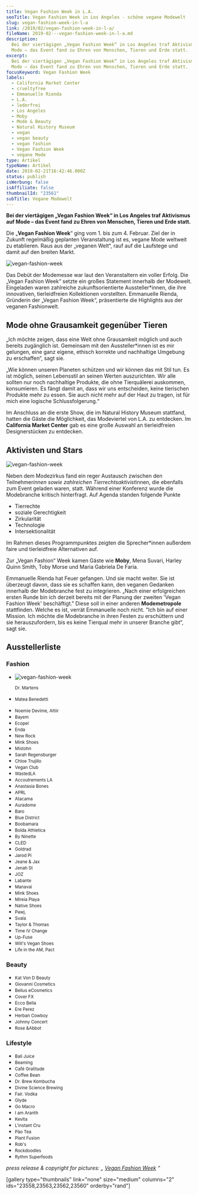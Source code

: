 ```yaml
---
title: Vegan Fashion Week in L.A.
seoTitle: Vegan Fashion Week in Los Angeles - schöne vegane Modewelt
slug: vegan-fashion-week-in-l-a
link: /2019/02/vegan-fashion-week-in-l-a/
fileName: 2019-02---vegan-fashion-week-in-l-a.md
description:
  Bei der viertägigen „Vegan Fashion Week“ in Los Angeles traf Aktivismus auf
  Mode – das Event fand zu Ehren von Menschen, Tieren und Erde statt.
excerpt:
  Bei der viertägigen „Vegan Fashion Week“ in Los Angeles traf Aktivismus auf
  Mode – das Event fand zu Ehren von Menschen, Tieren und Erde statt.
focusKeyword: Vegan Fashion Week
labels:
  - California Market Center
  - crueltyfree
  - Emmanuelle Rienda
  - L.A.
  - lederfrei
  - Los Angeles
  - Moby
  - Mode & Beauty
  - Natural History Museum
  - vegan
  - vegan beauty
  - vegan fashion
  - Vegan Fashion Week
  - vegane Mode
type: Artikel
typeName: Artikel
date: 2019-02-21T16:42:46.000Z
status: publish
isWerbung: false
isAffiliate: false
thumbnailId: "23561"
subTitle: Vegane Modewelt
---
```


<strong>Bei der viertägigen „Vegan Fashion Week“ in Los Angeles traf Aktivismus
auf Mode – das Event fand zu Ehren von Menschen, Tieren und Erde statt.
</strong>

Die „<strong>Vegan Fashion Week</strong>“ ging vom 1. bis zum 4. Februar. Ziel
der in Zukunft regelmäßig geplanten Veranstaltung ist es, vegane Mode weltweit
zu etablieren. Raus aus der „veganen Welt“, rauf auf die Laufstege und damit auf
den breiten Markt.

![vegan-fashion-week](http://cardamonchai.com/wp-content/uploads/2019/02/vegan-fashion-week-2019-01-400x267.jpg "Copyright: Vegan Fashion Week")

Das Debüt der Modemesse war laut den Veranstaltern ein voller Erfolg. Die „Vegan
Fashion Week“ setzte ein großes Statement innerhalb der Modewelt. Eingeladen
waren zahlreiche zukunftsorientierte Aussteller\*innen, die ihre innovativen,
tierleidfreien Kollektionen vorstellten. Emmanuelle Rienda, Gründerin der „Vegan
Fashion Week“, präsentierte die Highlights aus der veganen Fashionwelt.

## Mode ohne Grausamkeit gegenüber Tieren

„Ich möchte zeigen, dass eine Welt ohne Grausamkeit möglich und auch bereits
zugänglich ist. Gemeinsam mit den Aussteller\*innen ist es mir gelungen, eine
ganz eigene, ethisch korrekte und nachhaltige Umgebung zu erschaffen“, sagt sie.

„Wie können unseren Planeten schützen und wir können das mit Stil tun. Es ist
möglich, seinen Lebensstil an seinen Werten auszurichten. Wir alle sollten nur
noch nachhaltige Produkte, die ohne Tierquälerei auskommen, konsumieren. Es
fängt damit an, dass wir uns entscheiden, keine tierischen Produkte mehr zu
essen. Sie auch nicht mehr auf der Haut zu tragen, ist für mich eine logische
Schlussfolgerung.“

Im Anschluss an die erste Show, die im Natural History Museum stattfand, hatten
die Gäste die Möglichkeit, das Modeviertel von L.A. zu entdecken. Im
<strong>California Market Center</strong> gab es eine große Auswahl an
tierleidfreien Designerstücken zu entdecken.

## Aktivisten und Stars

![vegan-fashion-week](http://cardamonchai.com/wp-content/uploads/2019/02/vegan-fashion-week-2019-07-400x267.jpg "Copyright: Vegan Fashion Week")

Neben dem Modezirkus fand ein reger Austausch zwischen den Teilnehmer<em>innen
sowie zahlreichen Tierrechtsaktivist</em>innen, die ebenfalls zum Event geladen
waren, statt. Während einer Konferenz wurde die Modebranche kritisch
hinterfragt. Auf Agenda standen folgende Punkte

<ul>
    <li>Tierrechte</li>
    <li>soziale Gerechtigkeit</li>
    <li>Zirkularität</li>
    <li>Technologie</li>
    <li>Intersektionalität</li>
</ul>

Im Rahmen dieses Programmpunktes zeigten die Sprecher\*innen außerdem faire und
tierleidfreie Alternativen auf.

Zur „Vegan Fashion“ Week kamen Gäste wie <strong>Moby</strong>, Mena Suvari,
Harley Quinn Smith, Toby Morse und Maria Gabriela De Faria.

Emmanuelle Rienda hat Feuer gefangen. Und sie macht weiter. Sie ist überzeugt
davon, dass sie es schaffen kann, den veganen Gedanken innerhalb der Modebranche
fest zu integrieren. „Nach einer erfolgreichen ersten Runde bin ich derzeit
bereits mit der Planung der zweiten 'Vegan Fashion Week' beschäftigt." Diese
soll in einer anderen <strong>Modemetropole</strong> stattfinden. Welche es ist,
verrät Emmanuelle noch nicht. "Ich bin auf einer Mission. Ich möchte die
Modebranche in ihren Festen zu erschüttern und sie herauszufordern, bis es keine
Tierqual mehr in unserer Branche gibt“, sagt sie.

## Ausstellerliste

### Fashion

<ul>
    <li>

![vegan-fashion-week](http://cardamonchai.com/wp-content/uploads/2019/02/vegan-fashion-week-2019-02-400x400.jpg "Copyright: Vegan Fashion Week")

<small>Dr. Martens</small></li> <li><small>Matea Benedetti</small></li>
<li><small>Noemie Devime, Altiir</small></li> <li><small>Bayem</small></li>
<li><small>Ecopel</small></li> <li><small>Enda</small></li> <li><small>New
Rock</small></li> <li><small>Mink Shoes</small></li>
<li><small>Mistohn</small></li> <li><small>Sarah Regensburger</small></li>
<li><small>Chloe Trujillo</small></li> <li><small>Vegan Club</small></li>
<li><small>WastedLA</small></li> <li><small>Accoutrements LA</small></li>
<li><small>Anastasia Bones</small></li> <li><small>APRL</small></li>
<li><small>Atacama</small></li> <li><small>Auradome</small></li>
<li><small>Baro</small></li> <li><small>Blue District</small></li>
<li><small>Boobamara</small></li> <li><small>Boïda Athletica</small></li>
<li><small>By Ninette</small></li> <li><small>CLED</small></li>
<li><small>Goldrad</small></li> <li><small>Jarod Pi</small></li>
<li><small>Jeane &amp; Jax</small></li> <li><small>Jenah St</small></li>
<li><small>JOZ</small></li> <li><small>Labante</small></li>
<li><small>Manavai</small></li> <li><small>Mink Shoes</small></li>
<li><small>Mireia Playa</small></li> <li><small>Native Shoes</small></li>
<li><small>Pawj,</small></li> <li><small>Svala</small></li> <li><small>Taylor
&amp; Thomas</small></li> <li><small>Time IV Change</small></li>
<li><small>Up-Fuse</small></li> <li><small>Will's Vegan Shoes</small></li>
<li><small>Life in the AM, Pact</small></li>

</ul>

### Beauty

<ul>
    <li><small>Kat Von D Beauty</small></li>
    <li><small>Giovanni Cosmetics</small></li>
    <li><small>Belius eCosmetics</small></li>
    <li><small>Cover FX</small></li>
    <li><small>Ecco Bella</small></li>
    <li><small>Ere Perez</small></li>
    <li><small>Herban Cowboy</small></li>
    <li><small>Johnny Concert</small></li>
    <li><small>Rose &amp;Abbot</small></li>
</ul>

### Lifestyle

<ul>
    <li><small>Bali Juice</small></li>
    <li><small>Beaming</small></li>
    <li><small>Café Gratitude</small></li>
    <li><small>Coffee Bean</small></li>
    <li><small>Dr. Brew Kombucha</small></li>
    <li><small>Divine Science Brewing</small></li>
    <li><small>Fair. Vodka</small></li>
    <li><small>Glyde</small></li>
    <li><small>Go Macro</small></li>
    <li><small>I am Aranth</small></li>
    <li><small>Kevita</small></li>
    <li><small>L'instant Cru</small></li>
    <li><small>Pào Tea</small></li>
    <li><small>Plant Fusion</small></li>
    <li><small>Rob's</small></li>
    <li><small>Rockdoodles</small></li>
    <li><small>Rythm Superfoods</small></li>
</ul>

<em>press release &amp; copyright for pictures: „
[Vegan Fashion Week](https://www.veganfashionweek.org/) “</em>

[gallery type="thumbnails" link="none" size="medium" columns="2"
ids="23558,23563,23562,23560" orderby="rand"]

